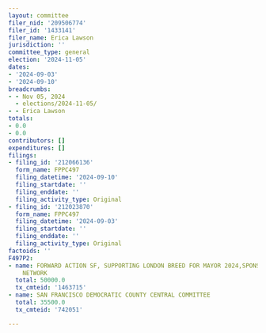 ```yaml
---
layout: committee
filer_nid: '209506774'
filer_id: '1433141'
filer_name: Erica Lawson
jurisdiction: ''
committee_type: general
election: '2024-11-05'
dates:
- '2024-09-03'
- '2024-09-10'
breadcrumbs:
- - Nov 05, 2024
  - elections/2024-11-05/
- - Erica Lawson
totals:
- 0.0
- 0.0
contributors: []
expenditures: []
filings:
- filing_id: '212066136'
  form_name: FPPC497
  filing_datetime: '2024-09-10'
  filing_startdate: ''
  filing_enddate: ''
  filing_activity_type: Original
- filing_id: '212023870'
  form_name: FPPC497
  filing_datetime: '2024-09-03'
  filing_startdate: ''
  filing_enddate: ''
  filing_activity_type: Original
factoids: ''
F497P2:
- name: FORWARD ACTION SF, SUPPORTING LONDON BREED FOR MAYOR 2024,SPONSORED BY ABUNDANCE
    NETWORK
  total: 50000.0
  tx_cmteid: '1463715'
- name: SAN FRANCISCO DEMOCRATIC COUNTY CENTRAL COMMITTEE
  total: 35500.0
  tx_cmteid: '742051'

---
```


